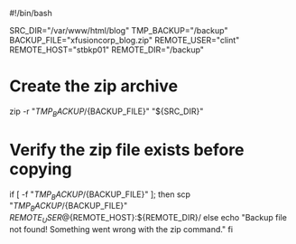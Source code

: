#!/bin/bash

SRC_DIR="/var/www/html/blog"
TMP_BACKUP="/backup"
BACKUP_FILE="xfusioncorp_blog.zip"
REMOTE_USER="clint"
REMOTE_HOST="stbkp01"
REMOTE_DIR="/backup"

# Create the zip archive
zip -r "${TMP_BACKUP}/${BACKUP_FILE}" "${SRC_DIR}"

# Verify the zip file exists before copying
if [ -f "${TMP_BACKUP}/${BACKUP_FILE}" ]; then
    scp "${TMP_BACKUP}/${BACKUP_FILE}" ${REMOTE_USER}@${REMOTE_HOST}:${REMOTE_DIR}/
else
    echo "Backup file not found! Something went wrong with the zip command."
fi

